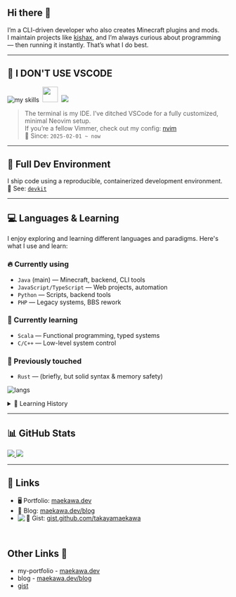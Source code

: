 ## Hi there 👋  
I’m a CLI-driven developer who also creates Minecraft plugins and mods.  
I maintain projects like [kishax](https://github.com/takayamaekawa/kishax), and I’m always curious about programming — then running it instantly. That’s what I do best.

---

## 🚫 I DON'T USE VSCODE  
<img alt="my skills" src="https://skillicons.dev/icons?i=vscode&theme=light">&nbsp;
<img src="https://cdn.pixabay.com/animation/2022/10/06/13/44/13-44-02-515_256.gif" width="35px" height="auto">&nbsp;
<img src="https://skillicons.dev/icons?i=vim,neovim&theme=light" />

> The terminal is my IDE. I’ve ditched VSCode for a fully customized, minimal Neovim setup.  
> If you’re a fellow Vimmer, check out my config: [nvim](https://github.com/takayamaekawa/nvim)  
📅 Since: `2025-02-01 ~ now`

---

## 🔧 Full Dev Environment  
I ship code using a reproducible, containerized development environment.  
🧪 See: [`devkit`](https://github.com/takayamaekawa/devkit)

---

## 💻 Languages & Learning  
I enjoy exploring and learning different languages and paradigms. Here's what I use and learn:

### 🔥 Currently using
- `Java` (main) — Minecraft, backend, CLI tools
- `JavaScript/TypeScript` — Web projects, automation
- `Python` — Scripts, backend tools
- `PHP` — Legacy systems, BBS rework

### 🚀 Currently learning
- `Scala` — Functional programming, typed systems
- `C/C++` — Low-level system control

### 📜 Previously touched
- `Rust` — (briefly, but solid syntax & memory safety)

<img alt="langs" src="https://skillicons.dev/icons?i=java,gradle,js,ts,nodejs,php,c,cpp,python,scala,rust&theme=light" /><br>

<details>
  <summary>📅 Learning History</summary>
  <ul>
    <li><code>scala</code> — 2025-03-10 ~ now</li>
    <li><code>c/c++</code> — 2025-02-01 ~ now</li>
    <li><code>js/ts</code> — 2025-01-01 ~ now</li>
    <li><code>rust</code> — 2024-12-01 ~ 2024-12-01</li>
    <li><code>java</code> — 2023-10-01 ~ now</li>
    <li><code>php</code> — 2022-05-01 ~ 2024-xx-xx</li>
  </ul>
</details>

---

## 📊 GitHub Stats
<a href="https://github.com/anuraghazra/github-readme-stats">
  <img src="https://github-readme-stats.vercel.app/api/top-langs/?username=takayamaekawa&show_icons=true&theme=gruvbox_light&layout=compact" />
</a>
<a href="https://github.com/anuraghazra/github-readme-stats">
  <img src="https://github-readme-stats.vercel.app/api?username=takayamaekawa&show_icons=true&theme=moltack" />
</a>

---

## 🔗 Links
- 🖥 Portfolio: [maekawa.dev](https://maekawa.dev)
- 📝 Blog: [maekawa.dev/blog](https://maekawa.dev/blog)
- 🧩 Gist: [gist.github.com/takayamaekawa](https://gist.github.com/takayamaekawa)
      <img align="left" src="https://github-readme-stats.vercel.app/api?username=takayamaekawa&show_icons=true&theme=moltack" />
    </a>
  </div>
</div><br>

## Other Links 🔗
* my-portfolio - [maekawa.dev](https://maekawa.dev)
* blog - [maekawa.dev/blog](https://maekawa.dev/blog)
* [gist](https://gist.github.com/takayamaekawa)
